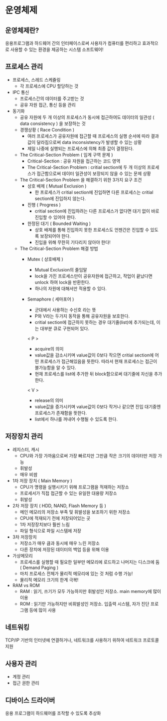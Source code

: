 # 운영체제

## 운영체제란?

응용프로그램과 하드웨어 간의 인터페이스로써 사용자가 컴퓨터를 편리하고 효과적으로 사용할 수 있는 환경을 제공하는 시스템 소프트웨어!

## 프로세스 관리

- 프로세스, 스레드 스케쥴링
    - 각 프로세스에 CPU 할당하는 것
- IPC 통신
    - 프로세스간의 데이터를 주고받는 것
    - 공유 자원 접근, 통신 등을 관리
- 동기화
    - 공유 자원에 두 개 이상의 프로세스가 동시에 접근하여도 데이터의 일관성 ( data consistency ) 을 보장하는 것
    - 경쟁상황 ( Race Condition )
        - 여러 프로세스가 공유자원에 접근할 때 프로세스의 실행 순서에 따라 결과값이 달라짐으로써 data inconsistency가 발생할 수 있는 상황
        - 제일 나중에 실행되는 프로세스에 의해 최종 값이 결정된다.
    - The Critical-Section Problem ( 임계 구역 문제 )
        - Critical-Section : 공유 자원을 접근하는 코드 영역
        - The Critical-Section Problem : critial section에 두 개 이상의 프로세스가 접근함으로써 데이터 일관성이 보장되지 않을 수 있는 문제 상황
    - The Critical-Section Problem 을 해결하기 위한 3가지 요구 조건
        - 상호 배제 ( Mutual Exclusion )
            - 한 프로세스가 critial section에 진입하면 다른 프로세스는 critial section에 진입하지 않는다.
        - 진행 ( Progress )
            - critial section에 진입하려는 다른 프로세스가 없다면 대기 없이 바로 진입할 수 있어야 한다.
        - 한정된 대기 ( Bounded Waiting )
            - 상호 배제를 통해 진입하지 못한 프로세스도 언젠간은 진입할 수 있도록 보장되어야 한다.
            - 진입을 위해 무한히 기다리지 않아야 한다!
    - The Critical-Section Problem 해결 방법
        - Mutex ( 상호배제 )
            - Mutual Exclusion의 줄임말
            - lock을 가진 프로세스만이 공유자원에 접근하고, 작업이 끝났다면 unlock 하여 lock을 반환한다.
            - 하나의 자원에 대해서만 적용할 수 있다.
        - Semaphore ( 세마포어 )
            - 군대에서 사용하는 수신호 라는 뜻
            - P와 V라는 두가지 동작을 통해 공유자원을 보호한다.
            - critial section에 접근하지 못하는 경우 대기줄(list)에 추가되는데, 이는 대부분 큐로 구현되어 있다.

          < P >

            - acquire의 의미
            - value값을 감소시키며 value값이 0보다 작으면 critial section에 어떤 프로세스가 접근해있음을 뜻한다. 따라서 현재 프로세스는 접근이 블가능함을 알 수 있다.
            - 현재 프로세스를 list에 추가한 뒤 block함으로써 대기줄에 자신을 추가한다.

          < V >

            - release의 의미
            - value값을 증가시키며 value값이 0보다 작거나 같으면 진입 대기중엔 프로세스가 존재함을 뜻한다.
            - list에서 하나를 꺼내어 수행될 수 있도록 한다.

## 저장장치 관리

- 레지스터, 캐시
    - CPU와 가장 가까움으로써 가장 빠르지만 그만큼 작은 크기의 데이터만 저장 가능
    - 휘발성
    - 매우 비쌈
- 1차 저장 장치 ( Main Memory )
    - CPU가 명령을 실행시키기 위해 프로그램을 적재하는 저장소
    - 프로세서가 직접 접근할 수 있는 유일한 대용량 저장소
    - 휘발성
- 2차 저장 장치 ( HDD, NAND, Flash Memory 등 )
    - 메인 메모리의 저장소 부족 및 휘발성을 보조하기 위한 저장소
    - CPU에 적재되기 전에 저장되어있는 곳
    - 1차 저장장치보다 훨씬 느림
    - 파일 형식으로 파일 시스템에 저장
- 3차 저장장치
    - 저장소가 매우 큼과 동시에 매우 느린 저장소
    - 다른 장치에 저장된 데이터의 백업 등을 위해 이용
- 가상메모리
    - 프로세스를 실행할 때 필요한 일부만 메모리에 로드하고 나머지는 디스크에 둠 ( Demand Paging )
    - 마치 프로세스 전체가 물리적 메모리에 있는 것 처럼 수행 가능!
    - 물리적 메모리 크기의 한계 극복!
- RAM vs ROM
    - RAM : 읽기, 쓰기가 모두 가능하지만 휘발성인 저장소. main memory에 많이 이용
    - ROM : 읽기만 가능하지만 비휘발성인 저장소. 입출력 시스템, 자가 진단 프로그램 등에 많이 사용

## 네트워킹

TCP/IP 기반의 인터넷에 연결하거나, 네트워크를 사용하기 위하여 네트워크 프로토콜 지원

## 사용자 관리

- 계정 관리
- 접근 권한 관리

## 디바이스 드라이버

응용 프로그램이 하드웨어를 조작할 수 있도록 추상화
